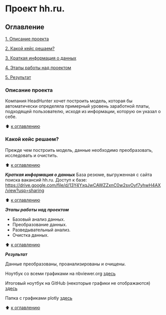 # Проект hh.ru. 

## Оглавление

[1. Описание проекта](https://github.com/LNarnia/new_DS/tree/main/Skillfactory/project_hh/README.md#Описание-проекта)

[2. Какой кейс решаем?](https://github.com/LNarnia/new_DS/tree/main/Skillfactory/project_hh/README.md#Какой-кейс-решаем?)

[3. Краткая информация о данных](https://github.com/LNarnia/new_DS/tree/main/Skillfactory/project_hh/README.md#Краткая-информация-о-данных)

[4. Этапы работы над проектом](https://github.com/LNarnia/new_DS/tree/main/Skillfactory/project_hh/README.md#Этапы-работы-над-проектом)

[5. Результат](https://github.com/LNarnia/new_DS/tree/main/Skillfactory/project_hh/README.md#Результат)

### Описание проекта
Компания HeadHunter хочет построить модель, которая бы автоматически определяла примерный уровень заработной платы, подходящей пользователю, исходя из информации, которую он указал о себе.

:arrow_up: [к оглавлению](https://github.com/LNarnia/new_DS/tree/main/Skillfactory/project_hh/README.md#Оглавление)

### Какой кейс решаем?
Прежде чем построить модель, данные необходимо преобразовать, исследовать и очистить.

:arrow_up: [к оглавлению](https://github.com/LNarnia/new_DS/tree/main/Skillfactory/project_hh/README.md#Оглавление)

***Краткая информация о данных***
База резюме, выгруженная с сайта поиска вакансий hh.ru.
Доступ к базе:
https://drive.google.com/file/d/13Y4YxqJwCAWZZxnC0w2svOyf7yhwH4AX/view?usp=sharing

:arrow_up: [к оглавлению](https://github.com/LNarnia/new_DS/tree/main/Skillfactory/project_hh/README.md#Оглавление)

***Этапы работы над проектом***
- Базовый анализ данных.
- Преобразование данных.
- Разведывательный анализ.
- Очистка данных.

:arrow_up: [к оглавлению](https://github.com/LNarnia/new_DS/tree/main/Skillfactory/project_hh/README.md#Оглавление)

***Результат***

Данные преобразованы, проанализированы и очищены.

Ноутбук со всеми графиками на nbviewer.org [здесь](https://nbviewer.org/github/LNarnia/new_DS/blob/main/Skillfactory/project_1_hh/Project-1._%D0%9D%D0%BE%D1%83%D1%82%D0%B1%D1%83%D0%BA-%D1%88%D0%B0%D0%B1%D0%BB%D0%BE%D0%BD.ipynb)

Итоговый ноутбук на GitHub (некоторые графики не отображаются) [здесь](https://github.com/LNarnia/new_DS/blob/main/Skillfactory/project_hh/Project-1._%D0%9D%D0%BE%D1%83%D1%82%D0%B1%D1%83%D0%BA-%D1%88%D0%B0%D0%B1%D0%BB%D0%BE%D0%BD.ipynb)

Папка с графиками plotly [здесь](https://github.com/LNarnia/new_DS/tree/main/Skillfactory/project_hh/plotly)

:arrow_up: [к оглавлению](https://github.com/LNarnia/new_DS/tree/main/Skillfactory/project_hh/README.md#Оглавление)
